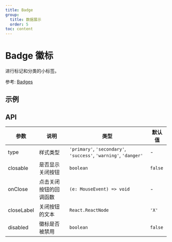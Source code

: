 ```yaml
---
title: Badge
group:
  title: 数据展示
  order: 5
toc: content
---
```


# Badge 徽标

进行标记和分类的小标签。

参考: [Badges](https://www.getpapercss.com/docs/components/badges/)

## 示例

<code src="./demos/BadgeBase.tsx" title="基本" description="不同颜色的徽标"></code>
<code src="./demos/BadgeWithParent.tsx" title="尺寸大小" description="和父元素一起使用时大小自适应"></code>
<code src="./demos/BadgeClosable.tsx" title="可以删除的徽标" description="通过`closable`来显示关闭按钮, `onClose`回调函数动态控制删除"></code>

## API

| 参数       | 说明                   | 类型                                                             | 默认值  |
| ---------- | ---------------------- | ---------------------------------------------------------------- | ------- |
| type       | 样式类型               | `'primary'`, `'secondary'`, `'success'`, `'warning'`, `'danger'` | -       |
| closable   | 是否显示关闭按钮       | `boolean`                                                        | `false` |
| onClose    | 点击关闭按钮的回调函数 | `(e: MouseEvent) => void`                                        | -       |
| closeLabel | 关闭按钮的文本         | `React.ReactNode`                                                | `'X'`   |
| disabled   | 徽标是否被禁用         | `boolean`                                                        | `false` |
